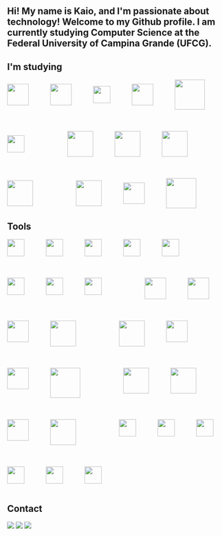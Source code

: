 ## Hi! My name is Kaio, and I'm passionate about technology! Welcome to my Github profile. I am currently studying Computer Science at the Federal University of Campina Grande (UFCG).

## I'm studying
<div style="display: flex; flex-wrap: wrap; gap: 50px; align-items: center;">
  <img src="https://cdn.jsdelivr.net/gh/devicons/devicon/icons/html5/html5-plain-wordmark.svg" height="50" width="auto"/>
  <img src="https://cdn.jsdelivr.net/gh/devicons/devicon/icons/css3/css3-original-wordmark.svg" height="50" width="auto"/>
  <img src="https://cdn.jsdelivr.net/gh/devicons/devicon/icons/javascript/javascript-original.svg" height="40" width="auto"/>
  <img src="https://cdn.jsdelivr.net/gh/devicons/devicon/icons/react/react-original-wordmark.svg" height="50" width="auto"/>
  <img src="https://cdn.jsdelivr.net/gh/devicons/devicon/icons/nextjs/nextjs-original-wordmark.svg" height="70" width="auto"/>
  <img src="https://cdn.jsdelivr.net/gh/devicons/devicon/icons/typescript/typescript-original.svg" height="40" width="auto"/>
  <br>
  <img src="https://cdn.jsdelivr.net/gh/devicons/devicon/icons/java/java-original-wordmark.svg" height="60" width="auto"/>
  <img src="https://cdn.jsdelivr.net/gh/devicons/devicon/icons/spring/spring-original-wordmark.svg" height="60" width="auto"/>
  <img src="https://cdn.jsdelivr.net/gh/devicons/devicon/icons/nestjs/nestjs-original-wordmark.svg" height="60" width="auto"/>
  <img src="https://cdn.jsdelivr.net/gh/devicons/devicon/icons/nodejs/nodejs-original-wordmark.svg" height="60" width="auto"/>
  <br>
  <img src="https://cdn.jsdelivr.net/gh/devicons/devicon/icons/python/python-original-wordmark.svg" height="60" width="auto"/>
  <img src="https://cdn.jsdelivr.net/gh/devicons/devicon/icons/django/django-plain.svg" height="50" width="auto"/>
  <img src="https://cdn.jsdelivr.net/gh/devicons/devicon/icons/flask/flask-original-wordmark.svg" height="70" width="70"/>
</div>

## Tools
<div style="display: flex; flex-wrap: wrap; gap: 50px;">
  <img src="https://cdn.jsdelivr.net/gh/devicons/devicon/icons/visualstudio/visualstudio-original.svg" width="40" height="40"/>
  <img src="https://cdn.jsdelivr.net/gh/devicons/devicon/icons/eclipse/eclipse-original.svg" width="40" height="40"/>
  <img src="https://cdn.jsdelivr.net/gh/devicons/devicon/icons/intellij/intellij-original.svg" width="40" height="40"/>
  <img src="https://cdn.jsdelivr.net/gh/devicons/devicon/icons/pycharm/pycharm-original.svg" width="40" height="40"/>
  <img src="https://cdn.jsdelivr.net/gh/devicons/devicon/icons/vim/vim-plain.svg" width="40" height="40"/>
  <br>
  <img src="https://cdn.jsdelivr.net/gh/devicons/devicon/icons/git/git-original.svg" width="40" height="40"/>
  <img src="https://cdn.jsdelivr.net/gh/devicons/devicon/icons/postman/postman-original.svg" width="40" height="40"/>
  <img src="https://cdn.jsdelivr.net/gh/devicons/devicon/icons/insomnia/insomnia-original.svg" width="40" height="40"/>
  <br>
  <img src="https://cdn.jsdelivr.net/gh/devicons/devicon/icons/postgresql/postgresql-plain-wordmark.svg" width="50" height="50"/>
  <img src="https://cdn.jsdelivr.net/gh/devicons/devicon/icons/mysql/mysql-plain-wordmark.svg" width="50" height="50"/>
  <img src="https://cdn.jsdelivr.net/gh/devicons/devicon/icons/mongodb/mongodb-plain-wordmark.svg" width="50" height="50"/>
  <img src="https://cdn.jsdelivr.net/gh/devicons/devicon@latest/icons/sqlite/sqlite-original-wordmark.svg" width="60" height="60"/>
  <br>
  <img src="https://cdn.jsdelivr.net/gh/devicons/devicon/icons/numpy/numpy-original-wordmark.svg" width="60" height="60"/>
  <img src="https://cdn.jsdelivr.net/gh/devicons/devicon@latest/icons/pandas/pandas-original-wordmark.svg" width="50" height="50"/>
  <img src="https://cdn.jsdelivr.net/gh/devicons/devicon/icons/matplotlib/matplotlib-plain.svg" width="50" height="50"/>
  <img src="https://cdn.jsdelivr.net/gh/devicons/devicon/icons/tensorflow/tensorflow-original-wordmark.svg" width="70" height="70"/>
  <br>
  <img src="https://cdn.jsdelivr.net/gh/devicons/devicon@latest/icons/opencv/opencv-original-wordmark.svg" width="60" height="60"/>
  <img src="https://cdn.jsdelivr.net/gh/devicons/devicon@latest/icons/scikitlearn/scikitlearn-original.svg" width="60" height="60"/>
  <img src="https://cdn.jsdelivr.net/gh/devicons/devicon@latest/icons/streamlit/streamlit-plain-wordmark.svg" width="50" height="50"/>
  <img src="https://cdn.jsdelivr.net/gh/devicons/devicon@latest/icons/pytorch/pytorch-plain-wordmark.svg" width="60" height="60"/>
  <br>
  <img src="https://cdn.jsdelivr.net/gh/devicons/devicon/icons/poetry/poetry-original.svg" width="40" height="40"/>
  <img src="https://cdn.jsdelivr.net/gh/devicons/devicon@latest/icons/pypi/pypi-original-wordmark.svg" width="40" height="40"/>
  <img src="https://cdn.jsdelivr.net/gh/devicons/devicon@latest/icons/jupyter/jupyter-original-wordmark.svg" width="40" height="40"/>
  <img src="https://cdn.jsdelivr.net/gh/devicons/devicon/icons/googlecolab/googlecolab-original.svg" width="40" height="40"/>
  <img src="https://cdn.jsdelivr.net/gh/devicons/devicon/icons/npm/npm-original.svg" width="40" height="40"/>
  <img src="https://cdn.jsdelivr.net/gh/devicons/devicon/icons/powershell/powershell-original.svg" width="40" height="40"/>
</div>
<br>

## Contact
<div> 
  <a href = "mailto:kaiovitor0707@gmail.com"><img src="https://img.shields.io/badge/-Gmail-%23333?style=for-the-badge&logo=gmail&logoColor=white" target="_blank"></a>
  <a href="https://www.linkedin.com/in/kaio-vitor-programador" target="_blank"><img src="https://img.shields.io/badge/-LinkedIn-%230077B5?style=for-the-badge&logo=linkedin&logoColor=white" target="_blank"></a> 
   <a href="https://portf-lio-orcin.vercel.app" target="_blank"><img src="https://img.shields.io/badge/website-000000?style=for-the-badge&logo=About.me&logoColor=white" target="_blank"></a> 
</div>







